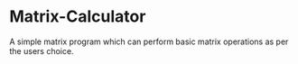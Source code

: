 # Matrix-Calculator

A simple matrix program which can perform basic matrix operations as per the users choice.
